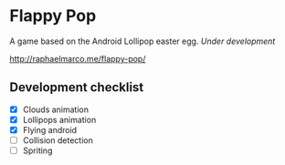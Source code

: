 # Flappy Pop
A game based on the Android Lollipop easter egg. *Under development*

http://raphaelmarco.me/flappy-pop/

## Development checklist
- [x] Clouds animation
- [x] Lollipops animation
- [x] Flying android
- [ ] Collision detection
- [ ] Spriting